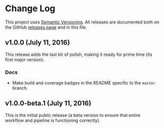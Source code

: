 # Change Log

This project uses [Semantic Versioning](http://semver.org/). All releases are documented both on the GitHub [releases page](https://github.com/pdhoopr/gps-to-gpx/releases) and in this file.

## v1.0.0 (July 11, 2016)

This release adds the last bit of polish, making it ready for prime time (its first major version).

### Docs

- Make build and coverage badges in the README specific to the `master` branch.

## v1.0.0-beta.1 (July 11, 2016)

This is the initial public release (a beta version to ensure that entire workflow and pipeline is functioning correctly).
